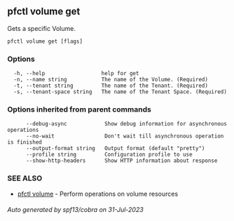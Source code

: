 ## pfctl volume get

Gets a specific Volume.

```
pfctl volume get [flags]
```

### Options

```
  -h, --help                  help for get
  -n, --name string           The name of the Volume. (Required)
  -t, --tenant string         The name of the Tenant. (Required)
  -s, --tenant-space string   The name of the Tenant Space. (Required)
```

### Options inherited from parent commands

```
      --debug-async            Show debug information for asynchronous operations
      --no-wait                Don't wait till asynchronous operation is finished
      --output-format string   Output format (default "pretty")
      --profile string         Configuration profile to use
      --show-http-headers      Show HTTP information about response
```

### SEE ALSO

* [pfctl volume](pfctl_volume.md)	 - Perform operations on volume resources

###### Auto generated by spf13/cobra on 31-Jul-2023
